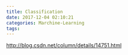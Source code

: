 ```yaml
---
title: Classification
date: 2017-12-04 02:10:21
categories: Marchine-Learning
tags:
---
```


http://blog.csdn.net/column/details/14751.html
